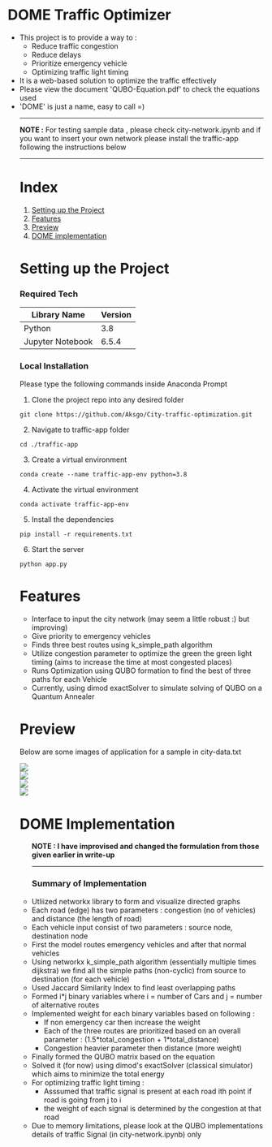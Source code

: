 
# DOME Traffic Optimizer
<ul>
<li>This project is to provide a way to :
    <ul>
        <li>Reduce traffic congestion</li>
        <li>Reduce delays</li>
        <li>Prioritize emergency vehicle</li>
        <li>Optimizing traffic light timing</li>
    </ul>
<li>It is a web-based solution to  optimize the traffic effectively</li>
<li>Please view the document 'QUBO-Equation.pdf' to check the equations used</li>
<li>'DOME' is just a name, easy to call =)</li>
<hr>
<b>NOTE :</b> For testing sample data , please check city-network.ipynb and if you want to insert your own network please install the traffic-app following the instructions below
<hr>

# Index
1. [Setting up the Project](#setting-up-the-project)
2. [Features](#features)
3. [Preview](#preview)
4. [DOME implementation](#dome-implementation)

# Setting up the Project
<h3>Required Tech</h3>
<table>
    <thead>
        <tr>
            <th>Library Name</th>
            <th>Version</th>
        </tr>
    </thead>
    <tbody>
      <tr>
        <td>Python</td>
        <td>3.8</td>
      </tr>
      <tr>
        <td>Jupyter Notebook</td>
        <td>6.5.4</td>
      </tr>
    </tbody>
</table>
<h3>Local Installation</h3>
<p>Please type the following commands inside Anaconda Prompt</p>

1. Clone the project repo into any desired folder

```
git clone https://github.com/Aksgo/City-traffic-optimization.git
```

2. Navigate to traffic-app folder

```
cd ./traffic-app
```

3. Create a virtual environment

```
conda create --name traffic-app-env python=3.8
```

4. Activate the virtual environment
```
conda activate traffic-app-env
```

5. Install the dependencies
```
pip install -r requirements.txt
```

6. Start the server
```
python app.py
```

# Features

<ul>
    <li>Interface to input the city network (may seem a little robust :) but improving)</li>
    <li>Give priority to emergency vehicles</li>
    <li>Finds three best routes using k_simple_path algorithm</li>
    <li>Utilize congestion parameter to optimize the green the green light timing (aims to increase the time at most congested places)</li>
    <li>Runs Optimization using QUBO formation to find the best of three paths for each Vehicle</li>
    <li>Currently, using dimod exactSolver to simulate solving of QUBO on a Quantum Annealer</li>
</ul>

# Preview
<p>Below are some images of application for a sample in city-data.txt</p>
<div><img src="https://github.com/user-attachments/assets/ff7224e4-44d7-4758-8442-3fe12f58cee3"></div>
<div><img src="https://github.com/user-attachments/assets/42666526-1be2-4d93-ab98-3541dd9c7529"></div>
<div><img src="https://github.com/user-attachments/assets/6c9ca9e8-389e-413d-a7cd-a5ffac043226"></div>
<div><img src="https://github.com/user-attachments/assets/792d8115-91fa-4c20-876f-bcf6ce6046e7"></div>

# DOME Implementation
<ul>
    <b>NOTE : I have improvised and changed the formulation from those given earlier in write-up</b>
    <hr>
    <h3>Summary of Implementation</h3>
    <li>Utliized networkx library to form and visualize directed graphs</li>
    <li>Each road (edge) has two parameters : congestion (no of vehicles) and distance (the length of road)</li>
    <li>Each vehicle input consist of two parameters : source node, destination node</li>
    <li>First the model routes emergency vehicles and after that normal vehicles</li>
    <li>Using networkx k_simple_path algorithm (essentially multiple times dijkstra) we find all the simple paths (non-cyclic) from source to destination (for each vehicle)</li>
    <li>Used Jaccard Similarity Index to find least overlapping paths</li>
    <li>Formed i*j binary variables where i = number of Cars and j = number of alternative routes</li>
    <li>Implemented weight for each binary variables based on following :
    <ul>
      <li>If non emergency car then increase the weight</li>
      <li>Each of the three routes are prioritized based on an overall parameter : (1.5*total_congestion + 1*total_distance)</li>
      <li>Congestion heavier parameter then distance (more weight)</li>
    </ul>
    </li>
    <li>Finally formed the QUBO matrix based on the equation</li>
    <li>Solved it (for now) using dimod's exactSolver (classical simulator) which aims to minimize the total energy</li>
    <li>For optimizing traffic light timing :
        <ul>
            <li>Asssumed that traffic signal is present at each road ith point if road is going from j to i</li>
            <li>the weight of each signal is determined by the congestion at that road</li>
        </ul>
    </li>
    <li>Due to memory limitations, please look at the QUBO implementations details of traffic Signal (in city-network.ipynb) only</li>
</ul>
